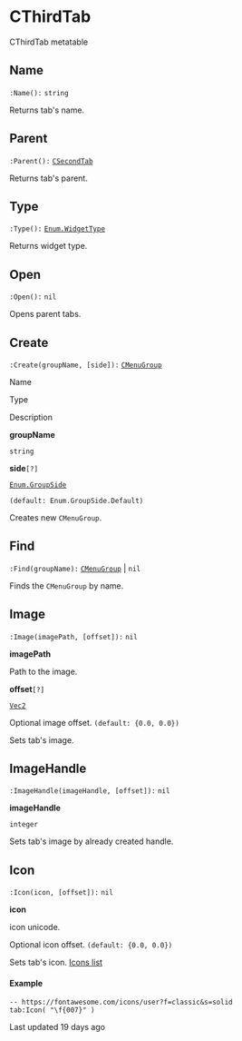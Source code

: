 # CThirdTab

CThirdTab metatable

## [](#name)Name

`:Name():` `string`

Returns tab's name\.

## [](#parent)Parent

`:Parent():` [`CSecondTab`](https://uczone.gitbook.io/api-v2.0/cheats-types-and-callbacks/classes/menu/csecondtab)

Returns tab's parent\.

## [](#type)Type

`:Type():` [`Enum.WidgetType`](https://uczone.gitbook.io/api-v2.0/cheats-types-and-callbacks/enums#enum.widgettype)

Returns widget type\.

## [](#open)Open

`:Open():` `nil`

Opens parent tabs\.

## [](#create)Create

`:Create(groupName, [side]):` [`CMenuGroup`](https://uczone.gitbook.io/api-v2.0/cheats-types-and-callbacks/classes/menu/cmenugroup)

Name

Type

Description

**groupName**

`string`

**side**`[?]`

[`Enum.GroupSide`](https://uczone.gitbook.io/api-v2.0/cheats-types-and-callbacks/enums#enum.groupside)

`(default: Enum.GroupSide.Default)`

Creates new `CMenuGroup`\.

## [](#find)Find

`:Find(groupName):` [`CMenuGroup`](https://uczone.gitbook.io/api-v2.0/cheats-types-and-callbacks/classes/menu/cmenugroup) \| `nil`

Finds the `CMenuGroup` by name\.

## [](#image)Image

`:Image(imagePath, [offset]):` `nil`

**imagePath**

Path to the image\.

**offset**`[?]`

[`Vec2`](https://uczone.gitbook.io/api-v2.0/cheats-types-and-callbacks/classes/math/vec2)

Optional image offset\. `(default: {0.0, 0.0})`

Sets tab's image\.

## [](#imagehandle)ImageHandle

`:ImageHandle(imageHandle, [offset]):` `nil`

**imageHandle**

`integer`

Sets tab's image by already created handle\.

## [](#icon)Icon

`:Icon(icon, [offset]):` `nil`

**icon**

icon unicode\.

Optional icon offset\. `(default: {0.0, 0.0})`

Sets tab's icon\.
[Icons list](https://fontawesome.com/search?o=r&s=solid&f=classic)

#### [](#example)Example

```
-- https://fontawesome.com/icons/user?f=classic&s=solid
tab:Icon( "\f{007}" )
```

Last updated 19 days ago

